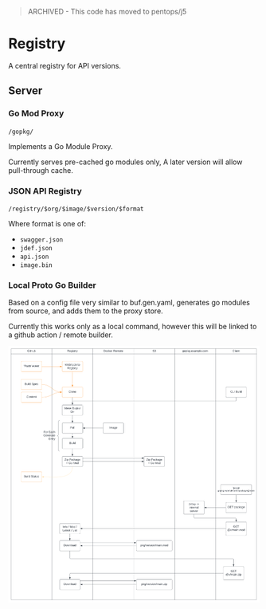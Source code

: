 > ARCHIVED - This code has moved to pentops/j5

Registry
========

A central registry for API versions.


Server
------

### Go Mod Proxy

`/gopkg/`

Implements a Go Module Proxy.

Currently serves pre-cached go modules only, A later version will allow pull-through cache.

### JSON API Registry

`/registry/$org/$image/$version/$format`

Where format is one of:

- `swagger.json`
- `jdef.json`
- `api.json`
- `image.bin`



### Local Proto Go Builder

Based on a config file very similar to buf.gen.yaml, generates go modules from
source, and adds them to the proxy store.

Currently this works only as a local command, however this will be linked to a github action / remote builder.

![pipeline](./ext/images/pipeline.svg)

